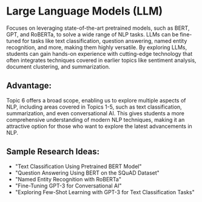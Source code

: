 # Large Language Models (LLM)

Focuses on leveraging state-of-the-art pretrained models, such as BERT, GPT, and RoBERTa, to solve a wide range of NLP tasks. LLMs can be fine-tuned for tasks like text classification, question answering, named entity recognition, and more, making them highly versatile. By exploring LLMs, students can gain hands-on experience with cutting-edge technology that often integrates techniques covered in earlier topics like sentiment analysis, document clustering, and summarization.

## **Advantage:**
Topic 6 offers a broad scope, enabling us to explore multiple aspects of NLP, including areas covered in Topics 1-5, such as text classification, summarization, and even conversational AI. This gives students a more comprehensive understanding of modern NLP techniques, making it an attractive option for those who want to explore the latest advancements in NLP.

## **Sample Research Ideas:**
- "Text Classification Using Pretrained BERT Model"
- "Question Answering Using BERT on the SQuAD Dataset"
- "Named Entity Recognition with RoBERTa"
- "Fine-Tuning GPT-3 for Conversational AI"
- "Exploring Few-Shot Learning with GPT-3 for Text Classification Tasks"
